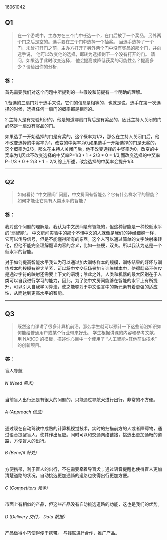 16061042


## Q1
>在一个游戏中，主办方在三个门中任选一个，在门后放了一个奖品，另外两个门之后是空的。选手要在三个门中选择一个抽奖。 当选手选择了一个门，未曾打开门之前，主办方打开了另外两个门中没有奖品的那个门，并向选手说， 他可以改变他的选择，即转为选择剩下一个没有打开的门。 请问，如果选手此时改变选择， 他会提高或降低获奖的可能性么？提高多少？请给出你的分析.

### 答：
首先需要我们对这个问题中所提到的一些假设和前提有一个明确的理解。

1.备选的三扇门对于选手来说，它们的信息是相等的，也就是说，选手在第一次选择的时候，选择任何一扇门的概率都是相同的。

2.主持人是有先验知识的，他是知道哪扇门背后是有奖品的，因此主持人关闭的门必然是一扇没有奖品的门。

  如果选手一开始选择的门是有奖的，这个概率为1/3，那么在主持人关闭门后，他不改变选择的中奖率为1，改变的中奖率为0,如果选手一开始选择的门是无奖的，这个概率为2/3，那么在主持人关闭门后，他不改变选择的中奖率为0，改变的中奖率为1,因此不改变选择的中奖率P=1/3 * 1 + 2/3 * 0 = 1/3;而改变选择的中奖率P=1/3 * 0 + 2/3 * 1 = 2/3,综上所述，改变选择的中奖率会提升1/3.
  
----

## Q2
>如何看待 “中文房间” 问题，中文房间有智能么？它有什么样水平的智能？如何才能让它具有人类水平的智能？

### 答：
我对这个问题的理解是，我认为中文房间是有智能的，但这种智能是一种较低水平的“弱智能”。
中文房间实验中的那个不懂中文的人就像是我们的神经细胞一样，它可以传导信号，但是不能懂得所有的东西。这个人可以通过简单的文字映射来转化，但他不能完全理解翻译内容的含义，比如一些梗，双关。所以我认为这是一个低水平的智能。

对于如何提高智能水平我认为可以通过加大训练样本的规模，训练结果的好坏与训练成本的规模有很大关系，可以将中文交际场景加入训练样本中，使得翻译不仅仅是通过字符的映射还需要上下文的语境；除此之外，人类和机器的最大区别在于人类可以自我进行学习的能力，因此，为了使中文房间能够在智能的水平上有所提升，可以引入自我学习算法，使之能够对于中文语言中的新元素有着更强的适应性，从而达到更高水平的智能。

----

## Q3
>既然这门课讲了很多计算机前沿，那么学生就可以预计一下这些前沿知识如何能给普通用户或某个行业带来好处。 学生根据讲课的内容和参考文献，用 NABCD 的模板，描述你心目中一个使用了 “人工智能+其他前沿技术” 的创新项目。 

### 答：

盲人导航

###### N (Need 需求)

当前盲人出行还是有很大的问题的，只能通过导航犬进行出行，非常的不方便。

###### A (Approach 做法)

通过现在自动驾驶中成熟的计算机视觉技术，实时的扫描前方的人或者障碍物，通过语音提醒盲人，使其作出反应。同时可以和交通网络链接，挑选出更加通畅的道路，方便盲人的出行。

###### B (Benefit 好处)

方便携带，利于盲人的出行，不在需要牵着导盲犬；通过语音提醒也使得盲人更加清楚道路的状况，自动挑选更加通畅的道路也使得出行更加方便。

###### C (Competitors 竞争)

市面上有相似的产品，但这些产品没有自动挑选道路的功能，这也是我们的优势。

###### D (Delivery 交付， Data 数据）

产品做得小巧使得便于携带。
与残联进行合作，推广产品。

